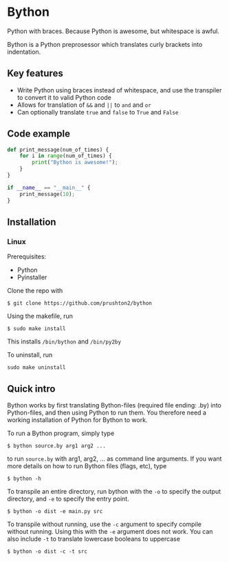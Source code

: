 # Bython
Python with braces. Because Python is awesome, but whitespace is awful.

Bython is a Python preprosessor which translates curly brackets into indentation.

## Key features

* Write Python using braces instead of whitespace, and use the transpiler to convert it to valid Python code
* Allows for translation of `&&` and `||` to `and` and `or`
* Can optionally translate `true` and `false` to `True` and `False`

## Code example

```python
def print_message(num_of_times) {
    for i in range(num_of_times) {
        print("Bython is awesome!");
    }
}

if __name__ == "__main__" {
    print_message(10);
}
```


## Installation

### Linux
Prerequisites:
* Python
* Pyinstaller

Clone the repo with
```
$ git clone https://github.com/prushton2/bython
```

Using the makefile, run
```
$ sudo make install
```

This installs `/bin/bython` and `/bin/py2by`

To uninstall, run
```
sudo make uninstall
```


## Quick intro

Bython works by first translating Bython-files (required file ending: .by) into Python-files, and then using Python to run them. You therefore need a working installation of Python for Bython to work.


To run a Bython program, simply type

```
$ bython source.by arg1 arg2 ...
```

to run `source.by` with arg1, arg2, ... as command line arguments. If you want more details on how to run Bython files (flags, etc), type

```
$ bython -h
```

To transpile an entire directory, run bython with the `-o` to specify the output directory, and `-e` to specify the entry point. 

```
$ bython -o dist -e main.py src
```

To transpile without running, use the `-c` argument to specify compile without running. Using this with the `-e` argument does not work. You can also include `-t` to translate lowercase booleans to uppercase

```
$ bython -o dist -c -t src
```
